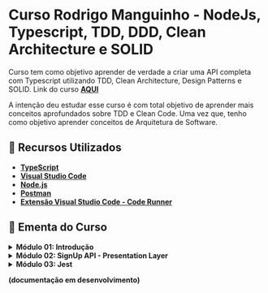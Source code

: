 # Curso Rodrigo Manguinho - NodeJs, Typescript, TDD, DDD, Clean Architecture e SOLID

Curso tem como objetivo aprender de verdade a criar uma API completa com Typescript utilizando TDD, Clean Architecture, Design Patterns e SOLID.
Link do curso **[AQUI](https://www.udemy.com/course/tdd-com-mango/)**

A intenção deu estudar esse curso é com total objetivo de aprender mais conceitos aprofundados sobre TDD e Clean Code. Uma vez que, tenho como objetivo aprender conceitos de Arquitetura de Software.

## 🚀 Recursos Utilizados

* **[TypeScript](https://www.typescriptlang.org/download)**
* **[Visual Studio Code](https://code.visualstudio.com/?WT.mc_id=javascript-14034-gllemos)**
* **[Node.js](https://nodejs.org/en/)**
* **[Postman](https://www.getpostman.com/)**
* **[Extensão Visual Studio Code - Code Runner](https://marketplace.visualstudio.com/items?itemName=formulahendry.code-runner&WT.mc_id=javascript-14034-gllemos)**

## 📕 Ementa do Curso

<details><summary><b>Módulo 01: Introdução</b></summary>

- [x] 1.1 - Código Fonte
- [x] 1.2 - Apresentação do Projeto
- [x] 1.3 - Configurando o Git
- [x] 1.4 - Configurando as dependências
- [x] 1.5 - Clean Architecture

</details>

<details><summary><b>Módulo 02: SignUp API - Presentation
Layer</b></summary>

- [x] 1.6 - Criando o SignUpController e validando
o request
- [x] 1.7 - Criando erros personalizados
- [x] 1.8 - Utilizando Mocks da maneira correta
- [x] 1.9 - Testando exceções e integrando com o EmailValidator
- [] 1.10 - Integrando com o AddAccount Usecase

</details>

<details><summary><b>Módulo 03: Jest</b></summary>

- [] 1.11 -

</details>

**(documentação em desenvolvimento)**


